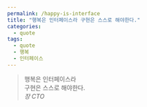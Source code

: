 ```yaml
---
permalink: /happy-is-interface
title: "행복은 인터페이스라 구현은 스스로 해야한다."
categories:
  - quote
tags: 
  - quote
  - 행복
  - 인터페이스
---
```

> 행복은 인터페이스라  
> 구현은 스스로 해야한다.  
> <cite>장 CTO</cite>